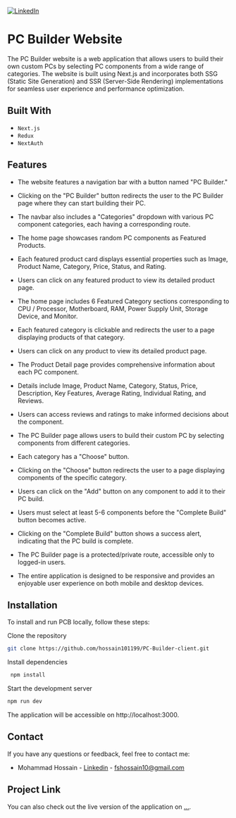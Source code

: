 [![LinkedIn][linkedin-shield]][linkedin-url]

# PC Builder Website

The PC Builder website is a web application that allows users to build their own custom PCs by selecting PC components from a wide range of categories. The website is built using Next.js and incorporates both SSG (Static Site Generation) and SSR (Server-Side Rendering) implementations for seamless user experience and performance optimization.

## Built With

- `Next.js`
- `Redux`
- `NextAuth`

## Features

- The website features a navigation bar with a button named "PC Builder."
- Clicking on the "PC Builder" button redirects the user to the PC Builder page where they can start building their PC.
- The navbar also includes a "Categories" dropdown with various PC component categories, each having a corresponding route.
- The home page showcases random PC components as Featured Products.
- Each featured product card displays essential properties such as Image, Product Name, Category, Price, Status, and Rating.
- Users can click on any featured product to view its detailed product page.
- The home page includes 6 Featured Category sections corresponding to CPU / Processor, Motherboard, RAM, Power Supply Unit, Storage Device, and Monitor.
- Each featured category is clickable and redirects the user to a page displaying products of that category.
- Users can click on any product to view its detailed product page.
- The Product Detail page provides comprehensive information about each PC component.
- Details include Image, Product Name, Category, Status, Price, Description, Key Features, Average Rating, Individual Rating, and Reviews.
- Users can access reviews and ratings to make informed decisions about the component.
- The PC Builder page allows users to build their custom PC by selecting components from different categories.

- Each category has a "Choose" button.
- Clicking on the "Choose" button redirects the user to a page displaying components of the specific category.

- Users can click on the "Add" button on any component to add it to their PC build.

- Users must select at least 5-6 components before the "Complete Build" button becomes active.
- Clicking on the "Complete Build" button shows a success alert, indicating that the PC build is complete.

- The PC Builder page is a protected/private route, accessible only to logged-in users.

- The entire application is designed to be responsive and provides an enjoyable user experience on both mobile and desktop devices.

## Installation

To install and run PCB locally, follow these steps:

Clone the repository

```sh
git clone https://github.com/hossain101199/PC-Builder-client.git
```

Install dependencies

```sh
 npm install
```

Start the development server

```sh
npm run dev
```

The application will be accessible on http://localhost:3000.

## Contact

If you have any questions or feedback, feel free to contact me:

- Mohammad Hossain - [Linkedin](https://www.linkedin.com/in/hossain1011/) - fshossain10@gmail.com

## Project Link

You can also check out the live version of the application on [...](https://).

[linkedin-shield]: https://img.shields.io/badge/-LinkedIn-black.svg?style=for-the-badge&logo=linkedin&colorB=555
[linkedin-url]: https://www.linkedin.com/in/hossain1011/
